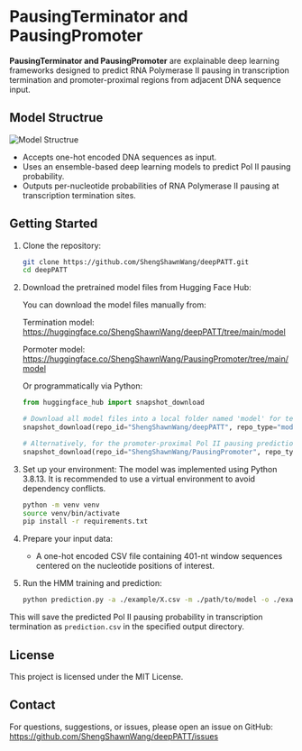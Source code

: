 # PausingTerminator and PausingPromoter

**PausingTerminator and PausingPromoter** are explainable deep learning frameworks designed to predict RNA Polymerase II pausing in transcription termination and promoter-proximal regions from adjacent DNA sequence input.


## Model Structrue 

![Model Structrue](model_schema.png)

- Accepts one-hot encoded DNA sequences as input.
- Uses an ensemble-based deep learning models to predict Pol II pausing probability.
- Outputs per-nucleotide probabilities of RNA Polymerase II pausing at transcription termination sites.

## Getting Started


1. Clone the repository:
   ```bash
   git clone https://github.com/ShengShawnWang/deepPATT.git
   cd deepPATT
   ```

2. Download the pretrained model files from Hugging Face Hub:
   
   You can download the model files manually from:
   
   Termination model: https://huggingface.co/ShengShawnWang/deepPATT/tree/main/model
   
   Pormoter model: https://huggingface.co/ShengShawnWang/PausingPromoter/tree/main/model
   
   Or programmatically via Python:

   ```python
   from huggingface_hub import snapshot_download

   # Download all model files into a local folder named 'model' for termination models
   snapshot_download(repo_id="ShengShawnWang/deepPATT", repo_type="model", local_dir="./model")

   # Alternatively, for the promoter-proximal Pol II pausing prediction task, you can use:
   snapshot_download(repo_id="ShengShawnWang/PausingPromoter", repo_type="model", local_dir="./model")


4. Set up your environment:
   The model was implemented using Python 3.8.13. It is recommended to use a virtual environment to avoid dependency conflicts.
   ```bash
   python -m venv venv
   source venv/bin/activate
   pip install -r requirements.txt
   ```

5. Prepare your input data:
   - A one-hot encoded CSV file containing 401-nt window sequences centered on the nucleotide positions of interest.


6. Run the HMM training and prediction:
   ```bash
   python prediction.py -a ./example/X.csv -m ./path/to/model -o ./example/
   ```

This will save the predicted Pol II pausing probability in transcription termination as `prediction.csv` in the specified output directory.


## License

This project is licensed under the MIT License.


## Contact

For questions, suggestions, or issues, please open an issue on GitHub:
https://github.com/ShengShawnWang/deepPATT/issues

